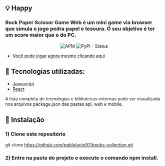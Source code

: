 ## :bulb: Happy

### Rock Paper Scissor Game Web é um mini game via browser que simula o jogo pedra papel e tesoura. O seu objetivo é ter um score maior que o do PC.

<p align="center">
  <img alt="APM" src="https://img.shields.io/apm/l/vim-mode"> <img alt="PyPI - Status" src="https://img.shields.io/pypi/status/Django">
</p>

* [Você pode jogar agora mesmo clicando aqui](https://5fdd698c2c063c3ef414dd87--rock-paper-scissor-game-web.netlify.app/)

## :rocket: Tecnologias utilizadas:

* [Javascript](https://developer.mozilla.org/en-US/docs/Web/JavaScript)
* [React](https://reactjs.org/docs/getting-started.html)


A lista completa de tecnologias e bibliotecas externas pode ser visualizada nos arquivos package.json das pastas api, web e mobile.


## :wrench: Instalação

### 1) Clone este repositório
 git clone https://github.com/pablolucio97/books-collection.git

### 2) Entre na pasta do projeto e execute o comando npm install.

